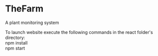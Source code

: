 # TheFarm
A plant monitoring system 

To launch website execute the following commands in the react folder's directory:  
npm install  
npm start  
